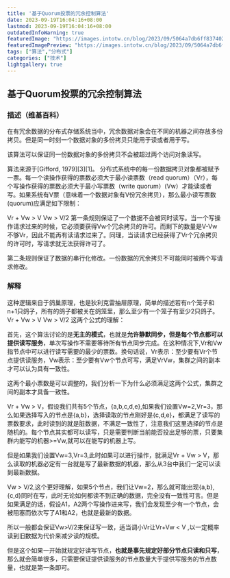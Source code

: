 ```yaml
---
title: '基于Quorum投票的冗余控制算法'
date: 2023-09-19T16:04:16+08:00
lastmod: 2023-09-19T16:04:16+08:00
outdatedInfoWarning: true
featuredImage: "https://images.intotw.cn/blog/2023/09/5064a7db6ff837402e68385de76f81b6.jpg"
featuredImagePreview: "https://images.intotw.cn/blog/2023/09/5064a7db6ff837402e68385de76f81b6.jpg"
tags: ["算法","分布式"]
categories: ["技术"]
lightgallery: true
---
```


## 基于Quorum投票的冗余控制算法

### 描述（维基百科）
在有冗余数据的分布式存储系统当中，冗余数据对象会在不同的机器之间存放多份拷贝。但是同一时刻一个数据对象的多份拷贝只能用于读或者用于写。

该算法可以保证同一份数据对象的多份拷贝不会被超过两个访问对象读写。

算法来源于[Gifford, 1979][3][1]。 分布式系统中的每一份数据拷贝对象都被赋予一票。每一个读操作获得的票数必须大于最小读票数（read quorum）（Vr），每个写操作获得的票数必须大于最小写票数（write quorum）(Vw）才能读或者写。如果系统有V票（意味着一个数据对象有V份冗余拷贝），那么最小读写票数(quorum)应满足如下限制：

Vr + Vw > V
Vw > V/2
第一条规则保证了一个数据不会被同时读写。当一个写操作请求过来的时候，它必须要获得Vw个冗余拷贝的许可。而剩下的数量是V-Vw 不够Vr，因此不能再有读请求过来了。同理，当读请求已经获得了Vr个冗余拷贝的许可时，写请求就无法获得许可了。

第二条规则保证了数据的串行化修改。一份数据的冗余拷贝不可能同时被两个写请求修改。

### 解释

这种逻辑来自于鸽巢原理，也是狄利克雷抽屉原理，简单的描述若有n个笼子和n+1只鸽子，所有的鸽子都被关在鸽笼里，那么至少有一个笼子有至少2只鸽子。
Vr + Vw > V
Vw > V/2
这两个公式的理解：

首先，这个算法讨论的是**无主的模式**，也就是**允许静默同步，但是每个节点都可以提供读写服务**，单次写操作不需要等待所有节点同步完成。在这种情况下,Vr和Vw指节点中可以进行读写需要的最少的票数。换句话说，Vr表示：至少要有Vr个节点提供读服务，Vw表示：至少要有Vw个节点可写，满足VrVw，集群之间的副本才可以认为具有一致性。

这两个最小票数是可以调整的，我们分析一下为什么必须满足这两个公式，集群之间的副本才具备一致性。

Vr + Vw > V，假设我们共有5个节点，{a,b,c,d,e},如果我们设置Vw=2,Vr=3，那么如果选择写入的节点是{a,b}，选择读取的节点刚好是{c,d,e}，都满足了读写的票数要求，此时读到的就是脏数据，不满足一致性了，注意我们这里选择的节点是随机的。每个节点其实都可以读写，只是需要判断当前能否投出足够的票，只要集群内能写的机器>=Vw,就可以在能写的机器上写。

但是如果我们设置Vw=3,Vr=3,此时如果可以进行操作，就满足Vr + Vw > V，那么读取的机器必定有一台就是写了最新数据的机器，那么从3台中我们一定可以读到最新数据。

Vw > V/2,这个更好理解，如果5个节点，我们让Vw=2，那么就可能出现{a,b},{c,d}同时在写，此时无论如何都读不到正确的数据，完全没有一致性可言。但是如果满足的话，假设A1，A2两个写操作进来写，我们会发现至少有一个节点，会被阻塞而依次写了A1和A2，也就是最新的数据。

所以一般都会保证Vw>V/2来保证写一致，适当调小Vr让Vr+Vw < V ,以一定概率读到旧数据为代价来减少读的规模。

但是这个如果一开始就规定好读写节点，**也就是事先规定好部分节点只读和只写**，那么就会简单很多，只需要保证提供读服务的节点数量大于提供写服务的节点数量，也就是第一条即可。
